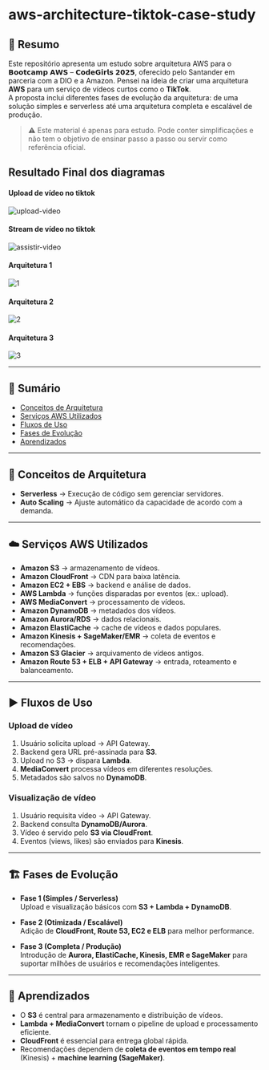 # aws-architecture-tiktok-case-study

## 📌 Resumo
Este repositório apresenta um estudo sobre arquitetura AWS para o 𝗕𝗼𝗼𝘁𝗰𝗮𝗺𝗽 𝗔𝗪𝗦 – 𝗖𝗼𝗱𝗲𝗚𝗶𝗿𝗹𝘀 𝟮𝟬𝟮𝟱, oferecido pelo Santander em parceria com a DIO e a Amazon.
Pensei na ideia de criar uma arquitetura **AWS** para um serviço de vídeos curtos como o **TikTok**.  
A proposta inclui diferentes fases de evolução da arquitetura: de uma solução simples e serverless até uma arquitetura completa e escalável de produção.

> ⚠️ Este material é apenas para estudo. Pode conter simplificações e não tem o objetivo de ensinar passo a passo ou servir como referência oficial.

## Resultado Final dos diagramas
#### Upload de vídeo no tiktok
![upload-video](./upload-video.drawio.png)

#### Stream de vídeo no tiktok
![assistir-video](./assistir-video.drawio.png)

#### Arquitetura 1 
![1](./arquitetura1.png)

#### Arquitetura 2
![2](./arquitetura2.png)

#### Arquitetura 3
![3](./arquitetura3.png)

---

## 📂 Sumário
- [Conceitos de Arquitetura](#-conceitos-de-arquitetura)  
- [Serviços AWS Utilizados](#-serviços-aws-utilizados)  
- [Fluxos de Uso](#-fluxos-de-uso)  
- [Fases de Evolução](#-fases-de-evolução)  
- [Aprendizados](#-aprendizados)  

---

## 🔑 Conceitos de Arquitetura
- **Serverless** → Execução de código sem gerenciar servidores.  
- **Auto Scaling** → Ajuste automático da capacidade de acordo com a demanda.  

---

## ☁️ Serviços AWS Utilizados
- **Amazon S3** → armazenamento de vídeos.  
- **Amazon CloudFront** → CDN para baixa latência.  
- **Amazon EC2 + EBS** → backend e análise de dados.  
- **AWS Lambda** → funções disparadas por eventos (ex.: upload).  
- **AWS MediaConvert** → processamento de vídeos.  
- **Amazon DynamoDB** → metadados dos vídeos.  
- **Amazon Aurora/RDS** → dados relacionais.  
- **Amazon ElastiCache** → cache de vídeos e dados populares.  
- **Amazon Kinesis + SageMaker/EMR** → coleta de eventos e recomendações.  
- **Amazon S3 Glacier** → arquivamento de vídeos antigos.  
- **Amazon Route 53 + ELB + API Gateway** → entrada, roteamento e balanceamento.  

---

## ▶️ Fluxos de Uso

### Upload de vídeo
1. Usuário solicita upload → API Gateway.  
2. Backend gera URL pré-assinada para **S3**.  
3. Upload no S3 → dispara **Lambda**.  
4. **MediaConvert** processa vídeos em diferentes resoluções.  
5. Metadados são salvos no **DynamoDB**.  

### Visualização de vídeo
1. Usuário requisita vídeo → API Gateway.  
2. Backend consulta **DynamoDB/Aurora**.  
3. Vídeo é servido pelo **S3 via CloudFront**.  
4. Eventos (views, likes) são enviados para **Kinesis**.  

---

## 🏗️ Fases de Evolução

- **Fase 1 (Simples / Serverless)**  
  Upload e visualização básicos com **S3 + Lambda + DynamoDB**.  

- **Fase 2 (Otimizada / Escalável)**  
  Adição de **CloudFront, Route 53, EC2 e ELB** para melhor performance.  

- **Fase 3 (Completa / Produção)**  
  Introdução de **Aurora, ElastiCache, Kinesis, EMR e SageMaker** para suportar milhões de usuários e recomendações inteligentes.  

---

## 📘 Aprendizados
- O **S3** é central para armazenamento e distribuição de vídeos.  
- **Lambda + MediaConvert** tornam o pipeline de upload e processamento eficiente.  
- **CloudFront** é essencial para entrega global rápida.  
- Recomendações dependem de **coleta de eventos em tempo real** (Kinesis) + **machine learning (SageMaker)**.  
